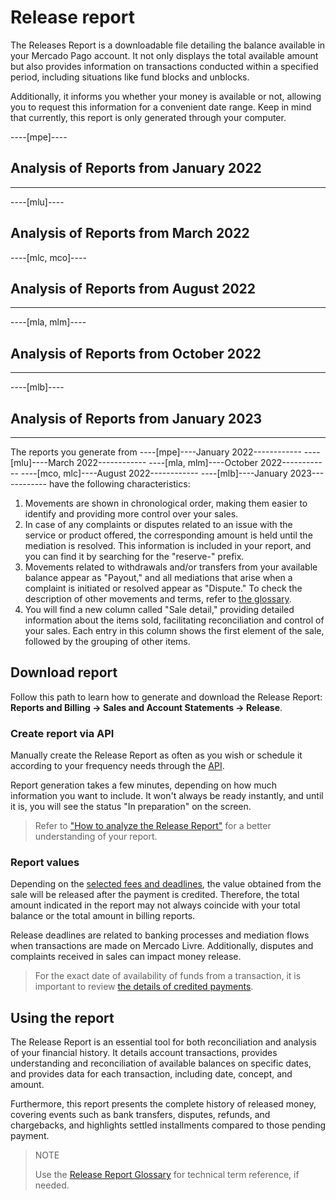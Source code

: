 # Release report

The Releases Report is a downloadable file detailing the balance available in your Mercado Pago account. It not only displays the total available amount but also provides information on transactions conducted within a specified period, including situations like fund blocks and unblocks.

Additionally, it informs you whether your money is available or not, allowing you to request this information for a convenient date range. Keep in mind that currently, this report is only generated through your computer.

----[mpe]----
## Analysis of Reports from January 2022
------------
----[mlu]----
## Analysis of Reports from March 2022
----[mlc, mco]----
## Analysis of Reports from August 2022
------------
----[mla, mlm]----
## Analysis of Reports from October 2022
------------
----[mlb]----
## Analysis of Reports from January 2023
------------

The reports you generate from ----[mpe]----January 2022------------  ----[mlu]----March 2022------------ ----[mla, mlm]----October 2022------------  ----[mco, mlc]----August 2022------------ ----[mlb]----January 2023------------ have the following characteristics:

1. Movements are shown in chronological order, making them easier to identify and providing more control over your sales.
2. In case of any complaints or disputes related to an issue with the service or product offered, the corresponding amount is held until the mediation is resolved. This information is included in your report, and you can find it by searching for the "reserve-" prefix.
3. Movements related to withdrawals and/or transfers from your available balance appear as "Payout," and all mediations that arise when a complaint is initiated or resolved appear as "Dispute." To check the description of other movements and terms, refer to [the glossary](/developers/en/docs/checkout-pro/additional-content/reports/released-money/report-use).
4. You will find a new column called "Sale detail," providing detailed information about the items sold, facilitating reconciliation and control of your sales. Each entry in this column shows the first element of the sale, followed by the grouping of other items.

## Download report

Follow this path to learn how to generate and download the Release Report:
**Reports and Billing -> Sales and Account Statements -> Release**.

### Create report via API

Manually create the Release Report as often as you wish or schedule it according to your frequency needs through the [API](/developers/en/docs/checkout-pro/additional-content/reports/released-money/api).

Report generation takes a few minutes, depending on how much information you want to include. It won't always be ready instantly, and until it is, you will see the status "In preparation" on the screen.

> Refer to ["How to analyze the Release Report"](https://www.mercadopago.com.br/ajuda/28771) for a better understanding of your report.

### Report values

Depending on the [selected fees and deadlines](https://www.mercadopago.com.br/settings/release-options), the value obtained from the sale will be released after the payment is credited. Therefore, the total amount indicated in the report may not always coincide with your total balance or the total amount in billing reports.

Release deadlines are related to banking processes and mediation flows when transactions are made on Mercado Livre. Additionally, disputes and complaints received in sales can impact money release.

> For the exact date of availability of funds from a transaction, it is important to review [the details of credited payments](https://www.mercadopago.com.br/activities/balance).

## Using the report

The Release Report is an essential tool for both reconciliation and analysis of your financial history. It details account transactions, provides understanding and reconciliation of available balances on specific dates, and provides data for each transaction, including date, concept, and amount.

Furthermore, this report presents the complete history of released money, covering events such as bank transfers, disputes, refunds, and chargebacks, and highlights settled installments compared to those pending payment.

> NOTE
>
> Use the [Release Report Glossary](https://www.mercadopago.com.br/developers/en/docs/checkout-pro/additional-content/reports/released-money/report-use) for technical term reference, if needed.